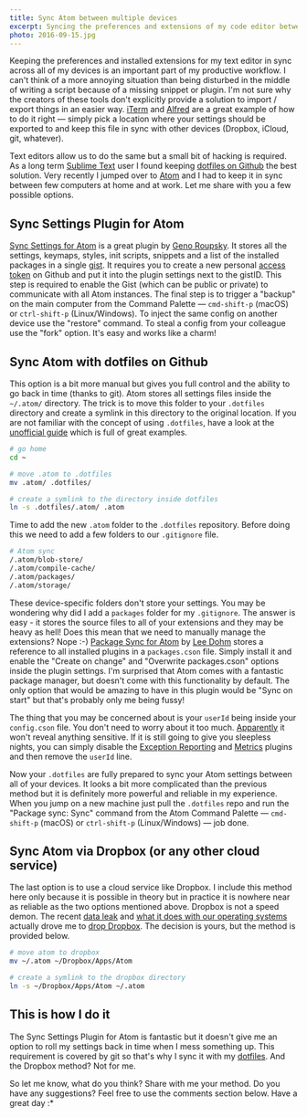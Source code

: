 ```yaml
---
title: Sync Atom between multiple devices
excerpt: Syncing the preferences and extensions of my code editor between all of my devices is part of my productive workflow. Here are a few methods to do it with Atom by Github.
photo: 2016-09-15.jpg
---
```


Keeping the preferences and installed extensions for my text editor in sync across all of my devices is an important part of my productive workflow. I can't think of a more annoying situation than being disturbed in the middle of writing a script because of a missing snippet or plugin. I'm not sure why the creators of these tools don't explicitly provide a solution to import / export things in an easier way. [iTerm](https://www.iterm2.com/) and [Alfred](https://www.alfredapp.com/) are a great example of how to do it right — simply pick a location where your settings should be exported to and keep this file in sync with other devices (Dropbox, iCloud, git, whatever).

Text editors allow us to do the same but a small bit of hacking is required. As a long term [Sublime Text](https://www.sublimetext.com/) user I found keeping [dotfiles on Github](https://dotfiles.github.io/) the best solution. Very recently I jumped over to [Atom](https://atom.io/) and I had to keep it in sync between few computers at home and at work. Let me share with you a few possible options.

## Sync Settings Plugin for Atom

[Sync Settings for Atom](https://atom.io/packages/sync-settings) is a great plugin by [Geno Roupsky](https://github.com/groupsky). It stores all the settings, keymaps, styles, init scripts, snippets and a list of the installed packages in a single [gist](https://gist.github.com/). It requires you to create a new personal [access token](https://github.com/settings/tokens/new) on Github and put it into the plugin settings next to the gistID. This step is required to enable the Gist (which can be public or private) to communicate with all Atom instances. The final step is to trigger a "backup" on the main computer from the Command Palette — `cmd-shift-p` (macOS) or `ctrl-shift-p` (Linux/Windows). To inject the same config on another device use the "restore" command. To steal a config from your colleague use the "fork" option. It's easy and works like a charm!

## Sync Atom with dotfiles on Github

This option is a bit more manual but gives you full control and the ability to go back in time (thanks to git). Atom stores all settings files inside the `~/.atom/` directory. The trick is to move this folder to your `.dotfiles` directory and create a symlink in this directory to the original location. If you are not familiar with the concept of using `.dotfiles`, have a look at the [unofficial guide](https://dotfiles.github.io/) which is full of great examples.

```bash
# go home
cd ~

# move .atom to .dotfiles
mv .atom/ .dotfiles/

# create a symlink to the directory inside dotfiles
ln -s .dotfiles/.atom/ .atom
```

Time to add the new `.atom` folder to the `.dotfiles` repository. Before doing this we need to add a few folders to our `.gitignore` file.

```bash
# Atom sync
/.atom/blob-store/
/.atom/compile-cache/
/.atom/packages/
/.atom/storage/
```

These device-specific folders don't store your settings. You may be wondering why did I add a `packages` folder for my `.gitignore`. The answer is easy - it stores the source files to all of your extensions and they may be heavy as hell! Does this mean that we need to manually manage the extensions? Nope :-) [Package Sync for Atom](https://atom.io/packages/package-sync) by [Lee Dohm](https://github.com/lee-dohm) stores a reference to all installed plugins in a `packages.cson` file. Simply install it and enable the "Create on change" and "Overwrite packages.cson" options inside the plugin settings. I'm surprised that Atom comes with a fantastic package manager, but doesn't come with this functionality by default. The only option that would be amazing to have in this plugin would be "Sync on start" but that's probably only me being fussy!

The thing that you may be concerned about is your `userId` being inside your `config.cson` file. You don't need to worry about it too much. [Apparently](https://github.com/atom/metrics/issues/18#issuecomment-36484448) it won't reveal anything sensitive. If it is still going to give you sleepless nights, you can simply disable the [Exception Reporting](https://atom.io/packages/exception-reporting) and [Metrics](https://atom.io/packages/metrics) plugins and then remove the `userId` line.

Now your `.dotfiles` are fully prepared to sync your Atom settings between all of your devices. It looks a bit more complicated than the previous method but it is definitely more powerful and reliable in my experience. When you jump on a new machine just pull the `.dotfiles` repo and run the "Package sync: Sync" command from the Atom Command Palette — `cmd-shift-p` (macOS) or `ctrl-shift-p` (Linux/Windows) — job done.

## Sync Atom via Dropbox (or any other cloud service)

The last option is to use a cloud service like Dropbox. I include this method here only because it is possible in theory but in practice it is nowhere near as reliable as the two options mentioned above. Dropbox is not a speed demon. The recent [data leak](https://www.troyhunt.com/the-dropbox-hack-is-real/) and [what it does with our operating systems](http://applehelpwriter.com/2016/08/29/discovering-how-dropbox-hacks-your-mac/) actually drove me to [drop Dropbox](http://www.drop-dropbox.com/). The decision is yours, but the method is provided below.

```bash
# move atom to dropbox
mv ~/.atom ~/Dropbox/Apps/Atom

# create a symlink to the dropbox directory
ln -s ~/Dropbox/Apps/Atom ~/.atom
```

## This is how I do it

The Sync Settings Plugin for Atom is fantastic but it doesn't give me an option to roll my settings back in time when I mess something up. This requirement is covered by git so that's why I sync it with my [dotfiles](https://github.com/pawelgrzybek/dotfiles). And the Dropbox method? Not for me.

So let me know, what do you think? Share with me your method. Do you have any suggestions? Feel free to use the comments section below. Have a great day :*
